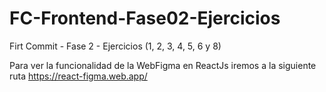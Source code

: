 # FC-Frontend-Fase02-Ejercicios
Firt Commit - Fase 2 - Ejercicios (1, 2, 3, 4, 5, 6 y 8)

Para ver la funcionalidad de la WebFigma en ReactJs iremos a la siguiente ruta
https://react-figma.web.app/
